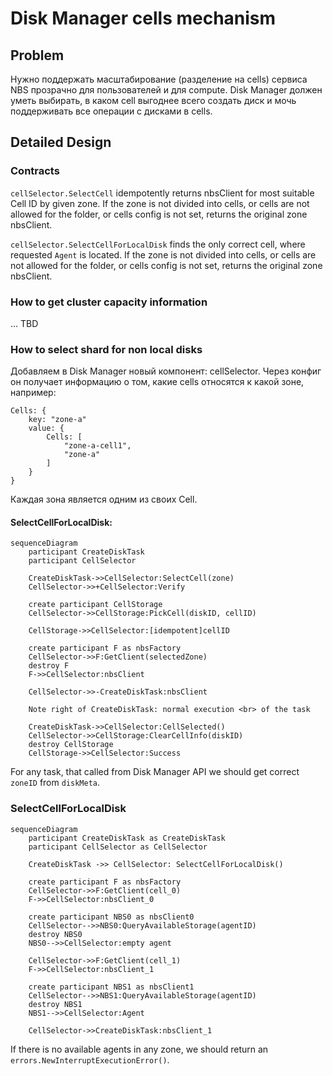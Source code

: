 # Disk Manager cells mechanism

## Problem
Нужно поддержать масштабирование (разделение на cells) сервиса NBS прозрачно для пользователей и для compute.
Disk Manager должен уметь выбирать, в каком cell выгоднее всего создать диск и мочь поддерживать все операции с дисками в cells.

## Detailed Design

### Contracts

`cellSelector.SelectCell` idempotently returns nbsClient for most suitable Cell ID by given zone. If the zone is not divided into cells, or cells are not allowed for the folder, or cells config is not set, returns the original zone nbsClient.

`cellSelector.SelectCellForLocalDisk` finds the only correct cell, where requested `Agent` is located. If the zone is not divided into cells, or cells are not allowed for the folder, or cells config is not set, returns the original zone nbsClient.

### How to get cluster capacity information

... TBD

### How to select shard for non local disks

Добавляем в Disk Manager новый компонент: cellSelector. Через конфиг он получает информацию о том, какие cells относятся к какой зоне, например:

```
Cells: {
    key: "zone-a"
    value: {
        Cells: [
            "zone-a-cell1",
            "zone-a"
        ]
    }
}
```

Каждая зона является одним из своих Cell.

#### SelectCellForLocalDisk:

```mermaid
sequenceDiagram
    participant CreateDiskTask
    participant CellSelector

    CreateDiskTask->>CellSelector:SelectCell(zone)
    CellSelector->>+CellSelector:Verify

    create participant CellStorage
    CellSelector->>CellStorage:PickCell(diskID, cellID)

    CellStorage->>CellSelector:[idempotent]cellID

    create participant F as nbsFactory
    CellSelector->>F:GetClient(selectedZone)
    destroy F
    F->>CellSelector:nbsClient

    CellSelector->>-CreateDiskTask:nbsClient

    Note right of CreateDiskTask: normal execution <br> of the task

    CreateDiskTask->>CellSelector:CellSelected()
    CellSelector->>CellStorage:ClearCellInfo(diskID)
    destroy CellStorage
    CellStorage->>CellSelector:Success
```

For any task, that called from Disk Manager API we should get correct `zoneID` from `diskMeta`.

### SelectCellForLocalDisk

```mermaid
sequenceDiagram
    participant CreateDiskTask as CreateDiskTask
    participant CellSelector as CellSelector

    CreateDiskTask ->> CellSelector: SelectCellForLocalDisk()

    create participant F as nbsFactory
    CellSelector->>F:GetClient(cell_0)
    F->>CellSelector:nbsClient_0

    create participant NBS0 as nbsClient0
    CellSelector-->>NBS0:QueryAvailableStorage(agentID)
    destroy NBS0
    NBS0-->>CellSelector:empty agent

    CellSelector->>F:GetClient(cell_1)
    F->>CellSelector:nbsClient_1

    create participant NBS1 as nbsClient1
    CellSelector-->>NBS1:QueryAvailableStorage(agentID)
    destroy NBS1
    NBS1-->>CellSelector:Agent

    CellSelector->>CreateDiskTask:nbsClient_1
```

If there is no available agents in any zone, we should return an `errors.NewInterruptExecutionError()`.
